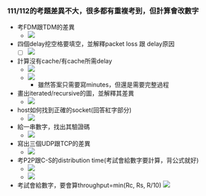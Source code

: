 ### 111/112的考題差異不大，很多都有重複考到，但計算會改數字
- 考FDM跟TDM的差異
    - ![](https://i.imgur.com/w8Wzn0f.jpg)
- 四個delay挖空格要填空，並解釋packet loss 跟 delay原因
    - [ ] ![](https://i.imgur.com/pxqtAaR.jpg)
- 計算沒有cache/有cache所需delay
    - ![](https://i.imgur.com/E2XDejr.jpg)
    - ![](https://i.imgur.com/C8IWKLJ.jpg)
        - 雖然答案只需要寫minutes，但還是需要完整過程
- 畫出iterated/recursive的圖，並解釋其差異
    - ![](https://i.imgur.com/jvVvWt3.jpg)
- host如何找到正確的socket(回答紅字部分)
    - ![](https://i.imgur.com/NJpNaG5.jpg)
- 給一串數字，找出其驗證碼
    - ![](https://i.imgur.com/xO0AMVO.jpg)
- 寫出三個UDP跟TCP的差異
    - ![](https://i.imgur.com/Xi5O0RL.jpg)
- 考P2P跟C-S的distribution time(考試會給數字要計算，背公式就好)
    - ![](https://i.imgur.com/5j1vaZJ.jpg)
    - ![](https://i.imgur.com/Fu5Ro5X.jpg)
- 考試會給數字，要會算throughput=min(Rc, Rs, R/10)
![](https://i.imgur.com/Hi5jlPp.jpg)

